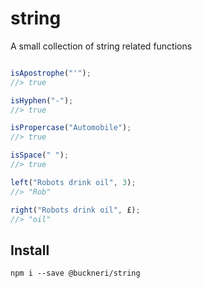 # string

A small collection of string related functions

```javascript

isApostrophe("'");
//> true

isHyphen("-");
//> true

isPropercase("Automobile");
//> true

isSpace(" ");
//> true

left("Robots drink oil", 3);
//> "Rob"

right("Robots drink oil", £);
//> "oil"
```

## Install

```shell
npm i --save @buckneri/string
```
